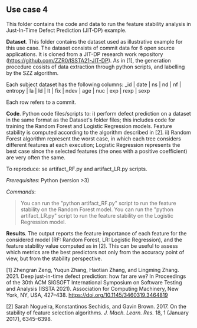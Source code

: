 ## Use case 4 

This folder contains the code and data to run the feature stability analysis in  Just-In-Time Defect Prediction (JIT-DP) example.

**Dataset**. This folder contains the dataset used as illustrative example for this use case. The dataset consists of commit data for 6 open source applications. It is cloned from a JIT-DP research work repository (https://github.com/ZZR0/ISSTA21-JIT-DP). As in [1], the generation procedure cosists of data extraction through python scripts, and labelling by the SZZ algorithm.

Each subject dataset has the following columns: 
_id | date | ns | nd | nf | entropy | la | ld | lt | fix | ndev | age | nuc | exp | rexp | sexp

Each row refers to a commit.   
 
**Code**. Python code files/scripts to: i) perform defect prediction on a dataset in the same format as the Dataset's folder files; this includes code for training the Random Forest and Logistic Regression models. Feature stability is computed according to the algorithm described in [2]. ii) Random Forest algorithm represent the worst case, in which each tree considers different features at each execution; Logistic Regression represents the best case since the selected features (the ones with a positive coefficient) are very often the same.  

To reproduce:  se artifact_RF.py and artifact_LR.py scripts. 

*Prerequisites*: 
Python (version >3)

*Commands*: 
>  You can run the "python artifact_RF.py" script to run the feature stability on the Random Forest model.
>  You can run the "python artifact_LR.py" script to run the feature stability on the Logistic Regression model.

**Results**. The output reports the feature importance of each feature for the considered model (RF: Random Forest, LR: Logistic Regression), and the feature stability value computed as in [2]. This can be useful to assess which metrics are the best predictors not only from the accuracy point of view, but from the stability perspective. 


[1] Zhengran Zeng, Yuqun Zhang, Haotian Zhang, and Lingming Zhang. 2021. Deep just-in-time defect prediction: how far are we? In Proceedings of the 30th ACM SIGSOFT International Symposium on Software Testing and Analysis (ISSTA 2021). Association for Computing Machinery, New York, NY, USA, 427–438. https://doi.org/10.1145/3460319.3464819

[2] Sarah Nogueira, Konstantinos Sechidis, and Gavin Brown. 2017. On the stability of feature selection algorithms. <i>J. Mach. Learn. Res.</i> 18, 1 (January 2017), 6345–6398.

